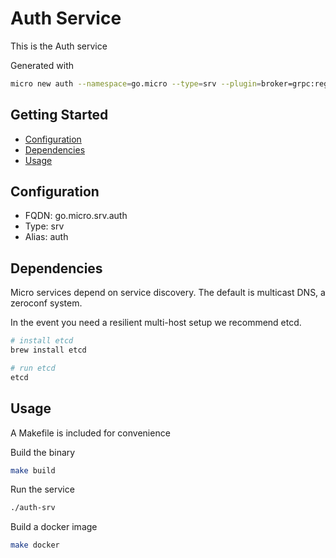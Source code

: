 # Auth Service

This is the Auth service

Generated with

```bash
micro new auth --namespace=go.micro --type=srv --plugin=broker=grpc:registry=kubernetes:transport=grpc:store=redis
```

## Getting Started

- [Configuration](#configuration)
- [Dependencies](#dependencies)
- [Usage](#usage)

## Configuration

- FQDN: go.micro.srv.auth
- Type: srv
- Alias: auth

## Dependencies

Micro services depend on service discovery. The default is multicast DNS, a zeroconf system.

In the event you need a resilient multi-host setup we recommend etcd.

```bash
# install etcd
brew install etcd

# run etcd
etcd
```

## Usage

A Makefile is included for convenience

Build the binary

```bash
make build
```

Run the service

```bash
./auth-srv
```

Build a docker image

```bash
make docker
```

